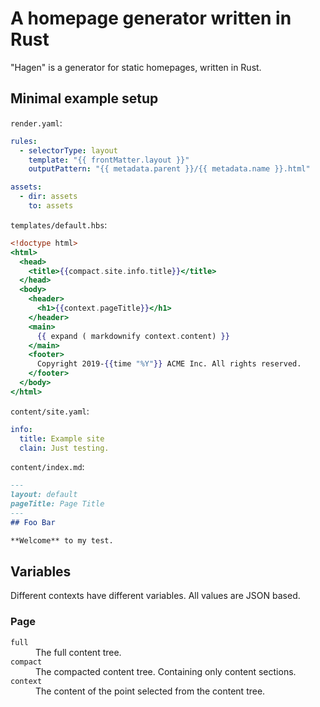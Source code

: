# A homepage generator written in Rust

"Hagen" is a generator for static homepages, written in Rust.

## Minimal example setup

`render.yaml`:
~~~yaml
rules:
  - selectorType: layout
    template: "{{ frontMatter.layout }}"
    outputPattern: "{{ metadata.parent }}/{{ metadata.name }}.html"

assets:
  - dir: assets
    to: assets
~~~

`templates/default.hbs`:
~~~handlebars
<!doctype html>
<html>
  <head>
    <title>{{compact.site.info.title}}</title>
  </head>
  <body>
    <header>
      <h1>{{context.pageTitle}}</h1>
    </header>
    <main>
      {{ expand ( markdownify context.content) }}
    </main>
    <footer>
      Copyright 2019-{{time "%Y"}} ACME Inc. All rights reserved.
    </footer>
  </body>
</html>
~~~

`content/site.yaml`:
~~~yaml
info:
  title: Example site
  clain: Just testing.
~~~

`content/index.md`:
~~~markdown
---
layout: default
pageTitle: Page Title
---
## Foo Bar

**Welcome** to my test.
~~~

## Variables

Different contexts have different variables. All values are JSON based.

### Page

<dl>

<dt><code>full</code></dt>
<dd>The full content tree.</dd>

<dt><code>compact</code></dt>
<dd>The compacted content tree. Containing only content sections.</dd>

<dt><code>context</code>
<dd>The content of the point selected from the content tree.</dd>

</dl>


